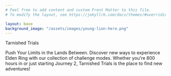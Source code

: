 ```yaml
---
# Feel free to add content and custom Front Matter to this file.
# To modify the layout, see https://jekyllrb.com/docs/themes/#overriding-theme-defaults

layout: base
background_image: "/assets/images/young-lion-hero.png"
---
```


<div class="hero">
    <div class="hero-title" role="heading" aria-level="2">Tarnished Trials</div>
    <p class="hero-description">
        Push Your Limits in the Lands Between. Discover new ways to experience Elden Ring with our collection of challenge modes. Whether you're 800 hours in or just starting Journey 2, Tarnished Trials is the place to find new adventures!
    </p>
</div>
